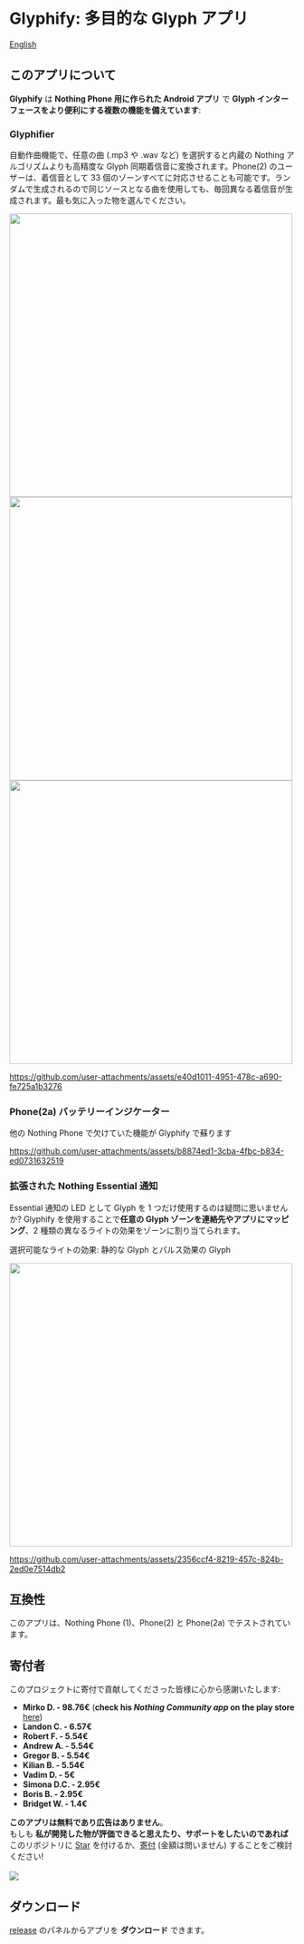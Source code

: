 # Glyphify: 多目的な Glyph アプリ
[English](./README.md)
## このアプリについて
**Glyphify** は **Nothing Phone 用に作られた Android アプリ** で **Glyph インターフェースをより便利にする複数の機能を備えています**:

### Glyphifier
自動作曲機能で、任意の曲 (.mp3 や .wav など) を選択すると内蔵の Nothing アルゴリズムよりも高精度な Glyph 同期着信音に変換されます。Phone(2) のユーザーは、着信音として 33 個のゾーンすべてに対応させることも可能です。ランダムで生成されるので同じソースとなる曲を使用しても、毎回異なる着信音が生成されます。最も気に入った物を選んでください。

<img src="https://github.com/user-attachments/assets/82a9f489-7ad8-4b62-b2b4-553003d9c253" height="500">
<img src="https://github.com/user-attachments/assets/6c6a1d89-f3b0-4d40-b2a8-59403ba72e1e" height="500">
<img src="https://github.com/user-attachments/assets/f236b849-a82f-4c6f-92a6-a43fd93650d3" height="500">

https://github.com/user-attachments/assets/e40d1011-4951-478c-a690-fe725a1b3276

### Phone(2a) バッテリーインジケーター
他の Nothing Phone で欠けていた機能が Glyphify で蘇ります

https://github.com/user-attachments/assets/b8874ed1-3cba-4fbc-b834-ed0731632519

### 拡張された Nothing Essential 通知
Essential 通知の LED として Glyph を 1 つだけ使用するのは疑問に思いませんか?
Glyphify を使用することで**任意の Glyph ゾーンを連絡先やアプリにマッピング**、2 種類の異なるライトの効果をゾーンに割り当てられます。

選択可能なライトの効果: 静的な Glyph とパルス効果の Glyph

<img src="https://github.com/user-attachments/assets/590fc34b-98b2-4324-a51e-1a8484d0b9aa" height="500">

https://github.com/user-attachments/assets/2356ccf4-8219-457c-824b-2ed0e7514db2

## 互換性
このアプリは、Nothing Phone (1)、Phone(2) と Phone(2a) でテストされています。

## 寄付者

このプロジェクトに寄付で貢献してくださった皆様に心から感謝いたします:
- **Mirko D. - 98.76€**  (**check his _Nothing Community app_ on the play store** [here](https://play.google.com/store/apps/details?id=com.nothing.news))
- **Landon C. - 6.57€**
- **Robert F. - 5.54€**
- **Andrew A. - 5.54€**
- **Gregor B. - 5.54€**
- **Kilian B. - 5.54€**
- **Vadim D. - 5€**
- **Simona D.C. - 2.95€**
- **Boris B. - 2.95€**
- **Bridget W. - 1.4€**


**このアプリは無料であり広告はありません**。\
もしも **私が開発した物が評価できると思えたり、サポートをしたいのであれば** このリポジトリに <ins>Star</ins> を付けるか、<ins>寄付</ins> (金額は問いません) することをご検討ください!
<br><br>
[![](https://www.paypalobjects.com/en_US/i/btn/btn_donateCC_LG.gif)](https://www.paypal.com/donate/?hosted_button_id=HJU8Y7F34Z6TL)

## ダウンロード

[release](https://github.com/Fr4nKB/Glyphify/releases/latest) のパネルからアプリを **ダウンロード** できます。
